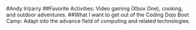 #Andy Irizarry
##Favorite Activities:
Video gaming (Xbox One), cooking, and outdoor adventures.
##What I want to get out of the Coding Dojo Boot Camp:
Adapt into the advance field of computing and related technologies.
